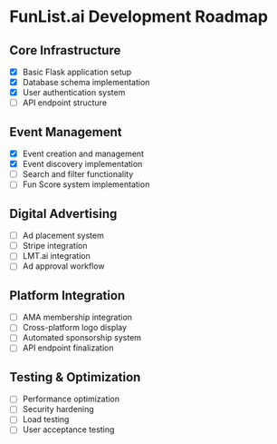 
# FunList.ai Development Roadmap

## Core Infrastructure
- [x] Basic Flask application setup
- [x] Database schema implementation
- [x] User authentication system
- [ ] API endpoint structure

## Event Management
- [x] Event creation and management
- [x] Event discovery implementation
- [ ] Search and filter functionality
- [ ] Fun Score system implementation

## Digital Advertising
- [ ] Ad placement system
- [ ] Stripe integration
- [ ] LMT.ai integration
- [ ] Ad approval workflow

## Platform Integration
- [ ] AMA membership integration
- [ ] Cross-platform logo display
- [ ] Automated sponsorship system
- [ ] API endpoint finalization

## Testing & Optimization
- [ ] Performance optimization
- [ ] Security hardening
- [ ] Load testing
- [ ] User acceptance testing

